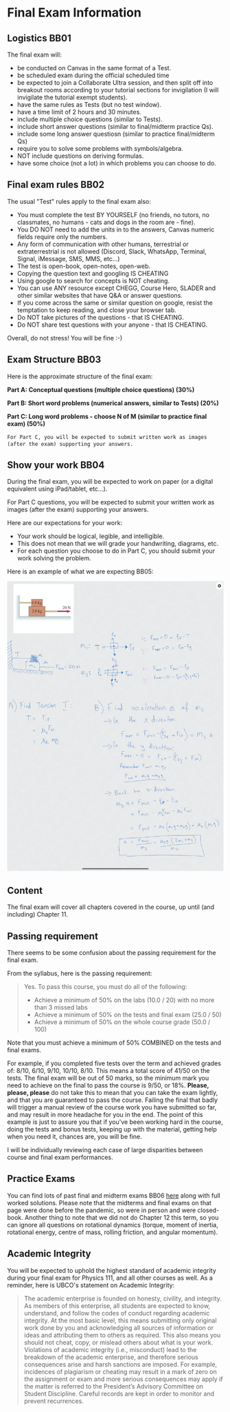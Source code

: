 Final Exam Information
=======================
## Logistics BB01

The final exam will:

- be conducted on Canvas in the same format of a Test.
- be scheduled exam during the official scheduled time
- be expected to join a Collaborate Ultra session, and then split off into breakout rooms according to your tutorial sections for invigilation (I will invigilate the tutorial exempt students).
- have the same rules as Tests (but no test window).
- have a time limit of 2 hours and 30 minutes. 
- include multiple choice questions (similar to Tests).
- include short answer questions (similar to final/midterm practice Qs).
- include some long answer questiosn (similar to practice final/midterm Qs)
- require you to solve some problems with symbols/algebra.
- NOT include questions on deriving formulas.
- have some choice (not a lot) in which problems you can choose to do.

## Final exam rules BB02

The usual "Test" rules apply to the final exam also:

- You must complete the test BY YOURSELF (no friends, no tutors, no classmates, no humans - cats and dogs in the room are - fine).
- You DO NOT need to add the units in to the answers, Canvas numeric fields require only the numbers.
- Any form of communication with other humans, terrestrial or extraterrestrial is not allowed (Discord, Slack, WhatsApp, Terminal, Signal, iMessage, SMS, MMS, etc...)
- The test is open-book, open-notes, open-web.
- Copying the question text and googling IS CHEATING
- Using google to search for concepts is NOT cheating.
- You can use ANY resource except CHEGG, Course Hero, SLADER and other similar websites that have Q&A or answer questions.
- If you come across the same or similar question on google, resist the temptation to keep reading, and close your browser tab.
- Do NOT take pictures of the questions - that IS CHEATING.
- Do NOT share test questions with your anyone - that IS CHEATING.

Overall, do not stress! You will be fine :-)

## Exam Structure BB03

Here is the approximate structure of the final exam:

**Part A: Conceptual questions (multiple choice questions) (30%)**

**Part B: Short word problems (numerical answers, similar to Tests) (20%)**

**Part C: Long word problems - choose N of M (similar to practice final exam) (50%)**

```{warning}
For Part C, you will be expected to submit written work as images (after the exam) supporting your answers.
```
## Show your work BB04

During the final exam, you will be expected to work on paper (or a digital equivalent using iPad/tablet, etc...).

For Part C questions, you will be expected to submit your written work as images (after the exam) supporting your answers.

Here are our expectations for your work:

- Your work should be logical, legible, and intelligible.
- This does not mean that we will grade your handwriting, diagrams, etc.
- For each question you choose to do in Part C, you should submit your work solving the problem.

Here is an example of what we are expecting BB05:

<img src="../images/work.png">

## Content

The final exam will cover all chapters covered in the course, up until (and including) Chapter 11.

## Passing requirement

There seems to be some confusion about the passing requirement for the final exam. 

From the syllabus, here is the passing requirement:

> Yes. To pass this course, you must do all of the following:
> 
> - Achieve a minimum of 50% on the labs (10.0 / 20) with no more than 3 missed labs
> - Achieve a minimum of 50% on the tests and final exam (25.0 / 50) 
> - Achieve a minimum of 50% on the whole course grade (50.0 / 100)

Note that you must achieve a minimum of 50% COMBINED on the tests and final exams.

For example, if you completed five tests over the term and achieved grades of: 8/10, 6/10, 9/10, 10/10, 8/10.
This means a total score of 41/50 on the tests.
The final exam will be out of 50 marks, so the minimum mark you need to achieve on the final to pass the course is 9/50, or 18%.
**Please, please, please** do not take this to mean that you can take the exam lightly, and that you are guaranteed to pass the course.
Failing the final that badly will trigger a manual review of the course work you have submitted so far, and may result in more headache for you in the end. 
The point of this example is just to assure you that if you've been working hard in the course, doing the tests and bonus tests, keeping up with the material, getting help when you need it, chances are, you will be fine.

I will be individually reviewing each case of large disparities between course and final exam performances. 

## Practice Exams

You can find lots of past final and midterm exams BB06 [here](https://people.ok.ubc.ca/jbobowsk/phys111.html) along with full worked solutions.
Please note that the midterms and final exams on that page were done before the pandemic, so were in person and were closed-book.
Another thing to note that we did not do Chapter 12 this term, so you can ignore all questions on rotational dynamics (torque, moment of inertia, rotational energy, centre of mass, rolling friction, and angular momentum).

## Academic Integrity

You will be expected to uphold the highest standard of academic integrity during your final exam for Physics 111, and all other courses as well.
As a reminder, here is UBCO's statement on Academic Integrity:

> The academic enterprise is founded on honesty, civility, and integrity.
> As members of this enterprise, all students are expected to know, understand, and follow the codes of conduct regarding academic integrity.
> At the most basic level, this means submitting only original work done by you and acknowledging all sources of information or ideas and attributing them to others as required.
> This also means you should not cheat, copy, or mislead others about what is your work.
> Violations of academic integrity (i.e., misconduct) lead to the breakdown of the academic enterprise, and therefore serious consequences arise and harsh sanctions are imposed.
> For example, incidences of plagiarism or cheating may result in a mark of zero on the assignment or exam and more serious consequences may apply if the matter is referred to the President’s Advisory Committee on Student Discipline.
> Careful records are kept in order to monitor and prevent recurrences.
